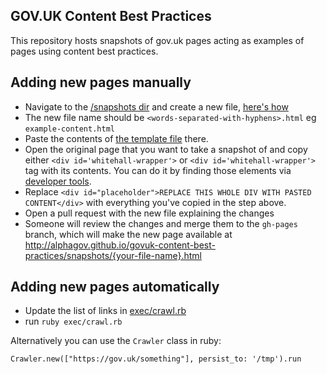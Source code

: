## GOV.UK Content Best Practices

This repository hosts snapshots of gov.uk pages acting as examples of pages using content best practices.

## Adding new pages manually

- Navigate to the [/snapshots dir](https://github.com/alphagov/govuk-content-best-practices/tree/master/snapshots) and create a new file, [here's how](https://help.github.com/articles/creating-new-files/)
- The new file name should be `<words-separated-with-hyphens>.html` eg `example-content.html`
- Paste the contents of [the template file](/template.html) there.
- Open the original page that you want to take a snapshot of and copy either `<div id='whitehall-wrapper'>` or `<div id='whitehall-wrapper'>` tag with its contents. You can do it by finding those elements via [developer tools](https://developer.chrome.com/devtools).
- Replace `<div id="placeholder">REPLACE THIS WHOLE DIV WITH PASTED CONTENT</div>` with everything you've copied in the step above.
- Open a pull request with the new file explaining the changes
- Someone will review the changes and merge them to the `gh-pages` branch, which will make the new page available at http://alphagov.github.io/govuk-content-best-practices/snapshots/{your-file-name}.html

## Adding new pages automatically

- Update the list of links in [exec/crawl.rb](/exec/crawl.rb)
- run `ruby exec/crawl.rb`

Alternatively you can use the `Crawler` class in ruby:

```
Crawler.new(["https://gov.uk/something"], persist_to: '/tmp').run
```
